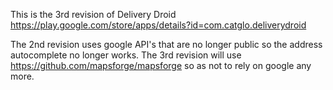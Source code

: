 This is the 3rd revision of Delivery Droid https://play.google.com/store/apps/details?id=com.catglo.deliverydroid

The 2nd revision uses google API's that are no longer public so the address autocomplete no longer works. The 3rd revision will use https://github.com/mapsforge/mapsforge so as not to rely on google any more. 
